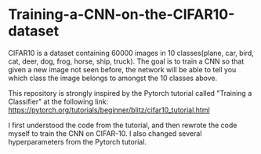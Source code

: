 # Training-a-CNN-on-the-CIFAR10-dataset

CIFAR10 is a dataset containing 60000 images in 10 classes(plane, car, bird, cat, deer, dog, frog, horse, ship, truck).
The goal is to train a CNN so that given a new image not seen before, the network will be able to tell you which class 
the image belongs to amongst the 10 classes above.

This repository is strongly inspired by the Pytorch tutorial called "Training a Classifier" at the following link:
https://pytorch.org/tutorials/beginner/blitz/cifar10_tutorial.html
           
I first understood the code from the tutorial, and then rewrote the code myself to train the CNN on CIFAR-10.
I also changed several hyperparameters from the Pytorch tutorial.
